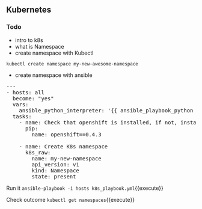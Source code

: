 ## Kubernetes

### Todo
* intro to k8s
* what is Namespace
* create namespace with Kubectl

`kubectl create namespace my-new-awesome-namespace`

* create namespace with ansible

<pre class="file"
 data-filename="./k8s_playbook.yml"
  data-target="replace">
---
- hosts: all
  become: "yes"
  vars:
    ansible_python_interpreter: '{{ ansible_playbook_python }}'
  tasks:
    - name: Check that openshift is installed, if not, install it
      pip:
        name: openshift==0.4.3

    - name: Create K8s namespace
      k8s_raw:
        name: my-new-namespace
        api_version: v1
        kind: Namespace
        state: present
</pre>

Run it `ansible-playbook -i hosts k8s_playbook.yml`{{execute}}

Check outcome `kubectl get namespaces`{{execute}}
